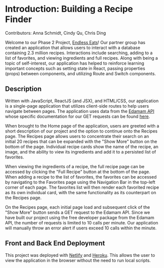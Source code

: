 # Introduction: Building a Recipe Finder 
Contributors: Anna Schmidt, Cindy Qu, Chris Ding

Welcome to our Phase 2 Project, [Endless Eats](https://endlesseats.netlify.app/)! Our partner group has created an application that allows users to interact with a database containing 2.3 million recipes. Interactions include searching, adding to a list of favorites, and viewing ingredients and full recipes. Along with being a topic of self-interest, our application has helped to reinforce learning important concepts such as setting state in React, passing properties (props) between components, and utilizing Route and Switch components.

## Description
Written with JavaScript, ReactJS (and JSX), and HTML/CSS, our application is a single-page application that utilizes client-side routes to help users navigate between pages. The application uses data from the [Edamam API](https://edamam.com) whose specific documentation for our GET requests can be found [here](https://developer.edamam.com/edamam-docs-recipe-api).

When brought to the Home page of the application, users are greeted with a short description of our project and the option to continue onto the Recipes page. The Recipes page allows users to concentrate their search on an initial 20 recipes that can be expanded with the "Show More" button on the bottom of the page. Individual recipe cards show the name of the recipe, an image, and the ability to view its ingredients and add it to a persisted list of favorites. 

When viewing the ingredients of a recipe, the full recipe page can be accessed by clicking the "Full Recipe" button at the bottom of the page. When adding a recipe to the list of favorites, the favorites can be accessed by navigating to the Favorites page using the Navigation Bar in the top-left corner of each page. The favorites list will then render each favorited recipe as its own individual card, with the same functionality as its counterpart on the Recipes page.

On the Recipes page, each initial page load and subsequent click of the "Show More" button sends a GET request to the Edamam API. Since we have built our project using the free developer package from the Edamam API, the number of requests is limited to 10 calls per minute. Our application will manually throw an error alert if users exceed 10 calls within the minute.

## Front and Back End Deployment

This project was deployed with [Netlify](https://netlify.com) and [Heroku](https://heroku.com). This allows the user to view the application in the browser without the need to run local scripts.

